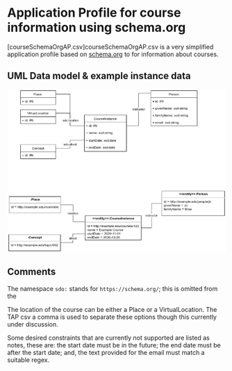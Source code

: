 # Application Profile for course information using schema.org

[courseSchemaOrgAP.csv]courseSchemaOrgAP.csv is a very simplified application profile based on [schema.org](https://schema.org/CourseInstance) to for information about courses. 

## UML Data model & example instance data

![](UMLModel+Instance.png)


## Comments

The namespace `sdo:` stands for `https://schema.org/`; this is omitted from the 

The location of the course can be either a Place or a VirtualLocation. The TAP csv a comma is used to separate these options though this currently under discussion.

Some desired constraints that are currently not supported are listed as notes, these are: the start date must be in the future; the end date must be after the start date; and, the text provided for the email must match a suitable regex.